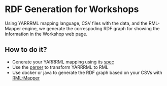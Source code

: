 # RDF Generation for Workshops
Using YARRRML mapping language, CSV files with the data, and the RML-Mapper engine, we generate the correspoding RDF graph for showing the information in the Workshop web page.

## How to do it?
- Generate your YARRRML mapping using its [spec](http://rml.io/yarrrml/)
- Use the [parser](https://github.com/RMLio/yarrrml-parser) to transform YARRRML to RML 
- Use docker or java to generate the RDF graph based on your CSVs with [RML-Mapper](https://github.com/RMLio/rmlmapper-java)